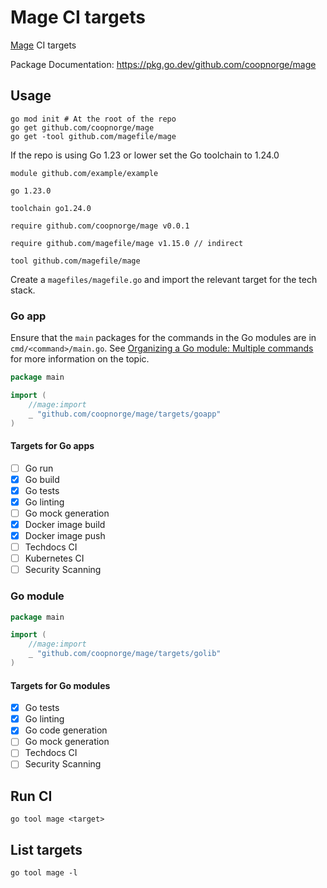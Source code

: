# Mage CI targets

[Mage](https://magefile.org/) CI targets

Package Documentation: <https://pkg.go.dev/github.com/coopnorge/mage>

## Usage

```shell
go mod init # At the root of the repo
go get github.com/coopnorge/mage
go get -tool github.com/magefile/mage
```

If the repo is using Go 1.23 or lower set the Go toolchain to 1.24.0

```gomod title="go.mod"
module github.com/example/example

go 1.23.0

toolchain go1.24.0

require github.com/coopnorge/mage v0.0.1

require github.com/magefile/mage v1.15.0 // indirect

tool github.com/magefile/mage
```

Create a `magefiles/magefile.go` and import the relevant target for the tech
stack.

### Go app

Ensure that the `main` packages for the commands in the Go modules are in
`cmd/<command>/main.go`. See [Organizing a Go module: Multiple
commands](https://go.dev/doc/modules/layout#multiple-commands) for more
information on the topic.

```go title="magefiles/magefile.go"
package main

import (
	//mage:import
	_ "github.com/coopnorge/mage/targets/goapp"
)
```

#### Targets for Go apps

- [ ] Go run
- [X] Go build
- [X] Go tests
- [X] Go linting
- [ ] Go mock generation
- [X] Docker image build
- [X] Docker image push
- [ ] Techdocs CI
- [ ] Kubernetes CI
- [ ] Security Scanning

### Go module

```go title="magefiles/magefile.go"
package main

import (
	//mage:import
	_ "github.com/coopnorge/mage/targets/golib"
)
```

#### Targets for Go modules

- [X] Go tests
- [X] Go linting
- [X] Go code generation
- [ ] Go mock generation
- [ ] Techdocs CI
- [ ] Security Scanning

## Run CI

```console
go tool mage <target>
```

## List targets

```console
go tool mage -l
```
